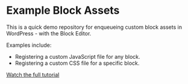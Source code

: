 # Example Block Assets

This is a quick demo repository for enqueueing custom block assets in WordPress - with the Block Editor.

Examples include:

- Registering a custom JavaScript file for any block.
- Registering a custom CSS file for a specific block.


[Watch the full tutorial](https://www.youtube.com/watch?v=qVixAMecAbo)

